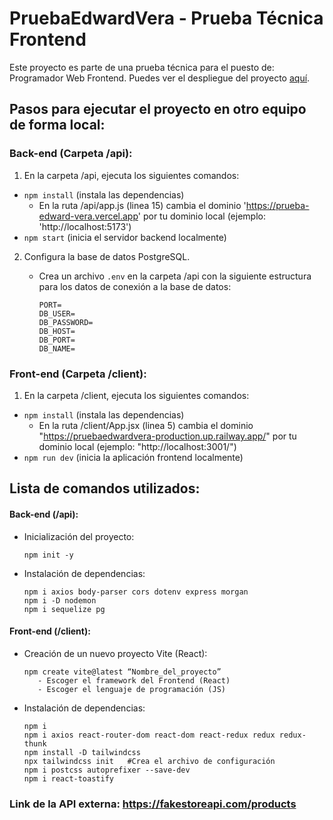 # PruebaEdwardVera - Prueba Técnica Frontend

Este proyecto es parte de una prueba técnica para el puesto de: Programador Web Frontend. Puedes ver el despliegue del proyecto [aquí](https://prueba-edward-vera.vercel.app/).

## Pasos para ejecutar el proyecto en otro equipo de forma local:

### Back-end (Carpeta /api):

1. En la carpeta /api, ejecuta los siguientes comandos:
  - `npm install` (instala las dependencias)
    - En la ruta /api/app.js (linea 15) cambia el dominio 'https://prueba-edward-vera.vercel.app' por tu dominio local (ejemplo: 'http://localhost:5173') 
  - `npm start` (inicia el servidor backend localmente)

2. Configura la base de datos PostgreSQL.

   - Crea un archivo `.env` en la carpeta /api con la siguiente estructura para los datos de conexión a la base de datos:
     
       ```
       PORT=
       DB_USER=
       DB_PASSWORD=
       DB_HOST=
       DB_PORT=
       DB_NAME=
       ```

### Front-end (Carpeta /client):

1. En la carpeta /client, ejecuta los siguientes comandos:
  - `npm install` (instala las dependencias)
    - En la ruta /client/App.jsx (linea 5) cambia el dominio "https://pruebaedwardvera-production.up.railway.app/" por tu dominio local (ejemplo: "http://localhost:3001/")
  - `npm run dev` (inicia la aplicación frontend localmente)

## Lista de comandos utilizados:

#### Back-end (/api):

- Inicialización del proyecto:
  
  ```
  npm init -y
   ```
- Instalación de dependencias:
  
   ```
   npm i axios body-parser cors dotenv express morgan
   npm i -D nodemon
   npm i sequelize pg
   ```
#### Front-end (/client):

- Creación de un nuevo proyecto Vite (React):
  
   ```
   npm create vite@latest “Nombre_del_proyecto”
      - Escoger el framework del Frontend (React) 
      - Escoger el lenguaje de programación (JS)
   ```

- Instalación de dependencias:
  
   ```
   npm i
   npm i axios react-router-dom react-dom react-redux redux redux-thunk
   npm install -D tailwindcss
   npx tailwindcss init   #Crea el archivo de configuración
   npm i postcss autoprefixer --save-dev
   npm i react-toastify
   ```

### Link de la API externa: https://fakestoreapi.com/products






